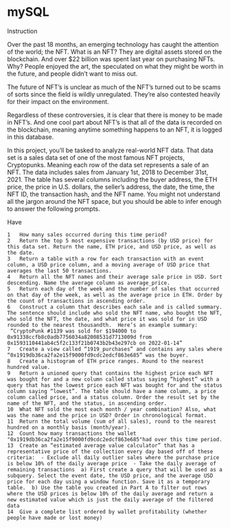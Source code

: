 # mySQL

Instruction

Over the past 18 months, an emerging technology has caught the attention of the world; the NFT. What is an NFT? They are digital assets stored on the blockchain. And over $22 billion was spent last year on purchasing NFTs. Why? People enjoyed the art, the speculated on what they might be worth in the future, and people didn’t want to miss out. 
 
The future of NFT’s is unclear as much of the NFT’s turned out to be scams of sorts since the field is wildly unregulated. They’re also contested heavily for their impact on the environment.
 
Regardless of these controversies, it is clear that there is money to be made in NFT’s. And one cool part about NFT’s is that all of the data is recorded on the blockchain, meaning anytime something happens to an NFT, it is logged in this database. 
 
In this project, you’ll be tasked to analyze real-world NFT data. 
That data set is a sales data set of one of the most famous NFT projects, Cryptopunks. Meaning each row of the data set represents a sale of an NFT. The data includes sales from January 1st, 2018 to December 31st, 2021. The table has several columns including the buyer address, the ETH price, the price in U.S. dollars, the seller’s address, the date, the time, the NFT ID, the transaction hash, and the NFT name.
You might not understand all the jargon around the NFT space, but you should be able to infer enough to answer the following prompts.


 Have 


 
	1	How many sales occurred during this time period? 
	2	Return the top 5 most expensive transactions (by USD price) for this data set. Return the name, ETH price, and USD price, as well as the date.
	3	Return a table with a row for each transaction with an event column, a USD price column, and a moving average of USD price that averages the last 50 transactions.
	4	Return all the NFT names and their average sale price in USD. Sort descending. Name the average column as average_price.
	5	Return each day of the week and the number of sales that occurred on that day of the week, as well as the average price in ETH. Order by the count of transactions in ascending order.
	6	Construct a column that describes each sale and is called summary. The sentence should include who sold the NFT name, who bought the NFT, who sold the NFT, the date, and what price it was sold for in USD rounded to the nearest thousandth.  Here’s an example summary:  “CryptoPunk #1139 was sold for $194000 to 0x91338ccfb8c0adb7756034a82008531d7713009d from 0x1593110441ab4c5f2c133f21b0743b2b43e297cb on 2022-01-14”
	7	Create a view called “1919_purchases” and contains any sales where “0x1919db36ca2fa2e15f9000fd9cdc2edcf863e685” was the buyer.
	8	Create a histogram of ETH price ranges. Round to the nearest hundred value. 
	9	Return a unioned query that contains the highest price each NFT was bought for and a new column called status saying “highest” with a query that has the lowest price each NFT was bought for and the status column saying “lowest”. The table should have a name column, a price column called price, and a status column. Order the result set by the name of the NFT, and the status, in ascending order. 
	10	What NFT sold the most each month / year combination? Also, what was the name and the price in USD? Order in chronological format. 
	11	Return the total volume (sum of all sales), round to the nearest hundred on a monthly basis (month/year).
	12	Count how many transactions the wallet "0x1919db36ca2fa2e15f9000fd9cdc2edcf863e685"had over this time period.
	13	Create an “estimated average value calculator” that has a representative price of the collection every day based off of these criteria:  - Exclude all daily outlier sales where the purchase price is below 10% of the daily average price  - Take the daily average of remaining transactions  a) First create a query that will be used as a subquery. Select the event date, the USD price, and the average USD price for each day using a window function. Save it as a temporary table.  b) Use the table you created in Part A to filter out rows where the USD prices is below 10% of the daily average and return a new estimated value which is just the daily average of the filtered data
	14	Give a complete list ordered by wallet profitability (whether people have made or lost money)
